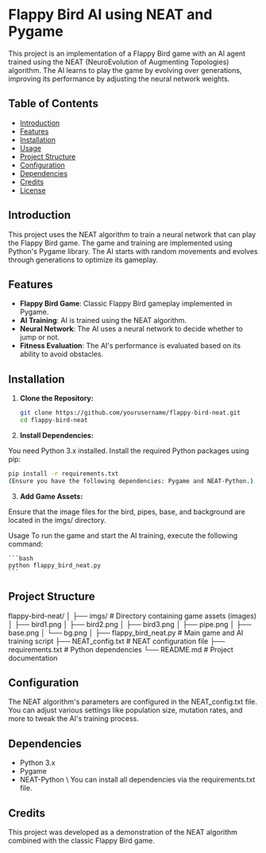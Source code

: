 # Flappy Bird AI using NEAT and Pygame

This project is an implementation of a Flappy Bird game with an AI agent trained using the NEAT (NeuroEvolution of Augmenting Topologies) algorithm. The AI learns to play the game by evolving over generations, improving its performance by adjusting the neural network weights.

## Table of Contents

- [Introduction](#introduction)
- [Features](#features)
- [Installation](#installation)
- [Usage](#usage)
- [Project Structure](#project-structure)
- [Configuration](#configuration)
- [Dependencies](#dependencies)
- [Credits](#credits)
- [License](#license)

## Introduction

This project uses the NEAT algorithm to train a neural network that can play the Flappy Bird game. The game and training are implemented using Python's Pygame library. The AI starts with random movements and evolves through generations to optimize its gameplay.

## Features

- **Flappy Bird Game**: Classic Flappy Bird gameplay implemented in Pygame.
- **AI Training**: AI is trained using the NEAT algorithm.
- **Neural Network**: The AI uses a neural network to decide whether to jump or not.
- **Fitness Evaluation**: The AI's performance is evaluated based on its ability to avoid obstacles.

## Installation

1. **Clone the Repository:**

   ```bash
   git clone https://github.com/yourusername/flappy-bird-neat.git
   cd flappy-bird-neat
   ```
2. **Install Dependencies:**

You need Python 3.x installed. Install the required Python packages using pip:
```bash
pip install -r requirements.txt
(Ensure you have the following dependencies: Pygame and NEAT-Python.)
   ```

3. **Add Game Assets:**

Ensure that the image files for the bird, pipes, base, and background are located in the imgs/ directory.

Usage
To run the game and start the AI training, execute the following command:

    ```bash
    python flappy_bird_neat.py
    ```
    
## Project Structure

flappy-bird-neat/
│
├── imgs/                       # Directory containing game assets (images)
│   ├── bird1.png
│   ├── bird2.png
│   ├── bird3.png
│   ├── pipe.png
│   ├── base.png
│   └── bg.png
│
├── flappy_bird_neat.py         # Main game and AI training script
├── NEAT_config.txt             # NEAT configuration file
├── requirements.txt            # Python dependencies
└── README.md                   # Project documentation

## Configuration
The NEAT algorithm's parameters are configured in the NEAT_config.txt file. You can adjust various settings like population size, mutation rates, and more to tweak the AI's training process.

## Dependencies
- Python 3.x
- Pygame
- NEAT-Python
\\ You can install all dependencies via the requirements.txt file.

## Credits
This project was developed as a demonstration of the NEAT algorithm combined with the classic Flappy Bird game.